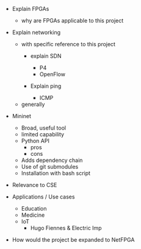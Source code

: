 * Explain FPGAs
  * why are FPGAs applicable to this project
* Explain networking
  * with specific reference to this project
    * explain SDN
      * P4
      * OpenFlow

    * Explain ping
      * ICMP
  * generally
* Mininet
  * Broad, useful tool
  * limited capability
  * Python API
    * pros
    * cons
  * Adds dependency chain
  * Use of git submodules
  * Installation with bash script

* Relevance to CSE

* Applications / Use cases
  * Education
  * Medicine
  * IoT
    * Hugo Fiennes & Electric Imp

* How would the project be expanded to NetFPGA

